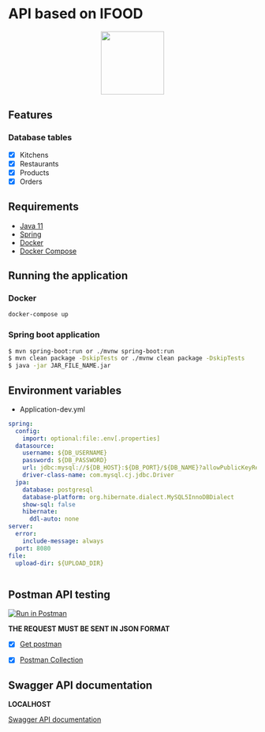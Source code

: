 # API based on IFOOD 
<div align="center">
 <img src="https://cdn.jsdelivr.net/gh/devicons/devicon/icons/spring/spring-original-wordmark.svg" width="128" />
</div>


## Features

### Database tables
- [x] Kitchens
- [x] Restaurants
- [x] Products
- [x] Orders

## Requirements

- [Java 11](https://www.oracle.com/java/technologies/javase-jdk11-downloads.html)
- [Spring](https://spring.io/)
- [Docker](https://www.docker.com/)
- [Docker Compose](https://docs.docker.com/compose/)

## Running the application

### Docker

```bash
docker-compose up
```

### Spring boot application

```bash
$ mvn spring-boot:run or ./mvnw spring-boot:run
$ mvn clean package -DskipTests or ./mvnw clean package -DskipTests 
$ java -jar JAR_FILE_NAME.jar
```



## Environment variables

- Application-dev.yml
```yml
spring:
  config:
    import: optional:file:.env[.properties]
  datasource:
    username: ${DB_USERNAME}
    password: ${DB_PASSWORD}
    url: jdbc:mysql://${DB_HOST}:${DB_PORT}/${DB_NAME}?allowPublicKeyRetrieval=true&useSSL=false&serverTimezone=UTC
    driver-class-name: com.mysql.cj.jdbc.Driver
  jpa:
    database: postgresql
    database-platform: org.hibernate.dialect.MySQL5InnoDBDialect
    show-sql: false
    hibernate:
      ddl-auto: none
server:
  error:
    include-message: always
  port: 8080
file:
  upload-dir: ${UPLOAD_DIR}



 ```


## Postman API testing


[![Run in Postman](https://run.pstmn.io/button.svg)](https://app.getpostman.com/run-collection/1b1b1b1b1b1b1b1b1b1b)

**THE REQUEST MUST BE SENT IN JSON FORMAT**
- [x] [Get postman](https://www.postman.com/)
- [x] [Postman Collection](postman/Food-delivery.postman_collection.json)



## Swagger API documentation

**LOCALHOST**

[Swagger API documentation](http://localhost:8080/swagger-ui.html)
